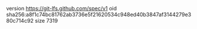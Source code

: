 version https://git-lfs.github.com/spec/v1
oid sha256:a8f1c74bc81762ab3736e5f21620534c948ed40b3847af3144279e380c714c92
size 7319
